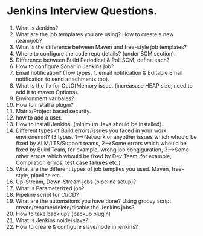 # Jenkins Interview Questions.

  1. What is Jenkins?
  2. What are the job templates you are using? How to create a new iteam/job?
  3. What is the difference between Maven and free-style job templates?
  4. Where to configure the code repo details? (under SCM section).
  5. Difference between Build Periodical & Poll SCM, define each?
  6. How to configure Sonar in Jenkins job?
  7. Email notification? (Tow types, 1. email notification & Editable Email notification to send attachments too).
  8. What is the fix for OutOfMemory issue. (increasase HEAP size, need to add it to maven Options).
  9. Environment varibales?
  10. How to install a plugin?
  11. Matrix/Project based security.
  12. how to add a user.
  13. How to install Jenkins. (minimum Java should be installed).
  14. Different types of Build errors/issues you faced in your work environemnt? (3 types. 1-->Network or anyother issues which whould be fixed by ALM/LTS/Support teams, 2-->Some errors which whould be fixed by Build Team, for example, wrong job congiguration, 3-->Some other errors which whould be fixed by Dev Team, for example, Compilation errros, test case failures etc.)
  15. What are the different types of job templtes you used. Maven, free-style, pipeline etc.
  16. Up-Stream, Down-Stream jobs (pipeline setup)?
  17. What is Parameterized job?
  18. Pipeline script for CI/CD?
  19. What are the automations you have done? Using groovy script create/rename/delete/disable the Jenkins jobs?
  20. How to take back up? (backup plugin)
  21. What is Jenkins noide/slave?
  22. How to creare & configure slave/node in jenkins?
  
